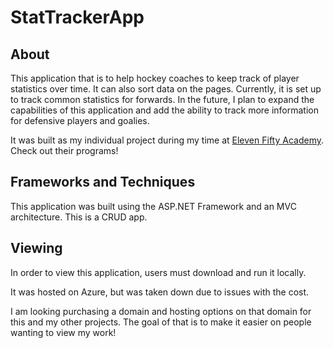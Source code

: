 # StatTrackerApp

## About

This application that is to help hockey coaches to keep track of player statistics over time. It can also sort data on the pages. Currently, it is set up to track common statistics for forwards. In the future, I plan to expand the capabilities of this application and add the ability to track more information for defensive players and goalies.

It was built as my individual project during my time at [Eleven Fifty Academy](https://elevenfifty.org/). Check out their programs!

## Frameworks and Techniques

This application was built using the ASP.NET Framework and an MVC architecture. This is a CRUD app.

## Viewing

In order to view this application, users must download and run it locally.

It was hosted on Azure, but was taken down due to issues with the cost.

I am looking purchasing a domain and hosting options on that domain for this and my other projects. The goal of that is to make it easier on people wanting to view my work!
